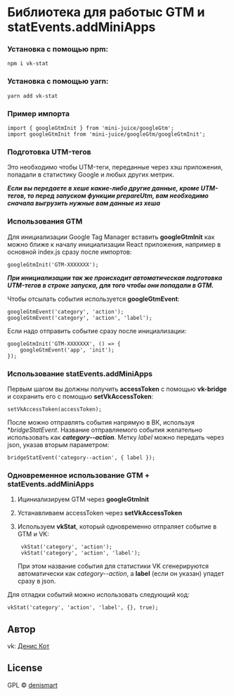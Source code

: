 # Библиотека для работыс GTM и statEvents.addMiniApps

### Установка с помощью npm:

    npm i vk-stat

### Установка с помощью yarn:

    yarn add vk-stat

### Пример импорта

    import { googleGtmInit } from 'mini-juice/googleGtm';
    import googleGtmInit from 'mini-juice/googleGtm/googleGtmInit';

### Подготовка UTM-тегов
Это необходимо чтобы UTM-теги, переданные через хэш приложения, попадали в статистику Google и любых других метрик.

***Если вы передаете в хеше какие-либо другие данные, кроме UTM-тегов, то перед запуском функции **prepareUtm**, вам необходимо сначала выгрузить нужные вам данные из хеша***

### Использования GTM
Для инициализации Google Tag Manager вставить **googleGtmInit** как можно ближе к началу инициализации React приложения, например в основной index.js сразу после импортов:

    googleGtmInit('GTM-XXXXXXX');

***При инициализации так же происходит автоматическая подготовка UTM-тегов в строке запуска, для того чтобы они попадали в GTM.***

Чтобы отсылать события используется **googleGtmEvent**:

    googleGtmEvent('category', 'action');
    googleGtmEvent('category', 'action', 'label');

Если надо отправить событие сразу после инициализации:

    googleGtmInit('GTM-XXXXXXX', () => {
        googleGtmEvent('app', 'init');
    });

### Использование statEvents.addMiniApps
Первым шагом вы должны получить **accessToken** с помощью **vk-bridge** и сохранить его с помощью **setVkAccessToken**:

    setVkAccessToken(accessToken);

После можно отправлять события напрямую в ВК, используя **bridgeStatEvent*. Название отправляемого события желательно использовать как ***category--action***. Метку *label* можно передать через json, указав вторым параметром:

    bridgeStatEvent('category--action', { label });

### Одновременное использование GTM + statEvents.addMiniApps
1. Ициниализируем GTM через **googleGtmInit**
2. Устанавливаем accessToken через **setVkAccessToken**
3. Используем **vkStat**, который одновременно отпраляет событие в GTM и VK:

        vkStat('category', 'action');
        vkStat('category', 'action', 'label');

    При этом название события для статистики VK сгенерируются автоматически как *category--action*, а **label** (если он указан) упадет сразу в json.

Для отладки событий можно использовать следующий код:

    vkStat('category', 'action', 'label', {}, true);


## Автор
vk: <a href="https://vk.com/denismart" target="_blank">Денис Кот</a>

## License

GPL © <a href="https://github.com/denismart" target="_blank">denismart</a>
